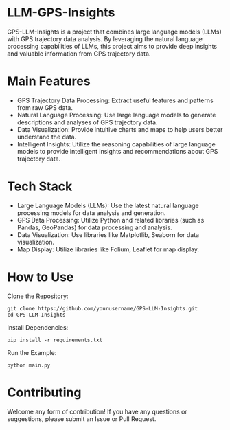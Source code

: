 # LLM-GPS-Insights
GPS-LLM-Insights is a project that combines large language models (LLMs) with GPS trajectory data analysis. By leveraging the natural language processing capabilities of LLMs, this project aims to provide deep insights and valuable information from GPS trajectory data. 

# Main Features
- GPS Trajectory Data Processing: Extract useful features and patterns from raw GPS data.
- Natural Language Processing: Use large language models to generate descriptions and analyses of GPS trajectory data.
- Data Visualization: Provide intuitive charts and maps to help users better understand the data.
- Intelligent Insights: Utilize the reasoning capabilities of large language models to provide intelligent insights and recommendations about GPS trajectory data.
# Tech Stack
- Large Language Models (LLMs): Use the latest natural language processing models for data analysis and generation.
- GPS Data Processing: Utilize Python and related libraries (such as Pandas, GeoPandas) for data processing and analysis.
- Data Visualization: Use libraries like Matplotlib, Seaborn for data visualization.
- Map Display: Utilize libraries like Folium, Leaflet for map display.
# How to Use
Clone the Repository:

```
git clone https://github.com/yourusername/GPS-LLM-Insights.git
cd GPS-LLM-Insights
```
Install Dependencies:

```
pip install -r requirements.txt
```
Run the Example:
```
python main.py
```
# Contributing
Welcome any form of contribution! If you have any questions or suggestions, please submit an Issue or Pull Request.
